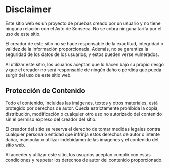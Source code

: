 # Disclaimer

Este sitio web es un proyecto de pruebas creado por un usuario y no tiene ninguna relación con el Ayto de Sonseca. No se cobra ninguna tarifa por el uso de este sitio.

El creador de este sitio no se hace responsable de la exactitud, integridad o validez de la información proporcionada. Además, no se garantiza la seguridad de los datos de los usuarios, y estos pueden verse vulnerados.

Al utilizar este sitio, los usuarios aceptan que lo hacen bajo su propio riesgo y que el creador no será responsable de ningún daño o pérdida que pueda surgir del uso de este sitio web.

## Protección de Contenido

Todo el contenido, incluidas las imágenes, textos y otros materiales, está protegido por derechos de autor. Queda estrictamente prohibida la copia, distribución, modificación o cualquier otro uso no autorizado del contenido sin el permiso expreso del creador del sitio.

El creador del sitio se reserva el derecho de tomar medidas legales contra cualquier persona o entidad que infrinja estos derechos de autor o intente dañar, manipular o utilizar indebidamente las imágenes y el contenido del sitio web.

Al acceder y utilizar este sitio, los usuarios aceptan cumplir con estas condiciones y respetar los derechos de autor del contenido proporcionado.